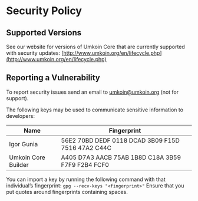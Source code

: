 # Security Policy

## Supported Versions

See our website for versions of Umkoin Core that are currently supported with
security updates: [http://www.umkoin.org/en/lifecycle.php](http://www.umkoin.org/en/lifecycle.php)

## Reporting a Vulnerability

To report security issues send an email to umkoin@umkoin.org (not for support).

The following keys may be used to communicate sensitive information to developers:

| Name | Fingerprint |
|------|-------------|
| Igor Gunia | 56E2 70BD DEDF 0118 DCAD 3B09 F15D 7516 47A2 C44C |
| Umkoin Core Builder | A405 D7A3 AACB 75AB 1B8D C18A 3B59 F7F9 F2B4 FCF0 |

You can import a key by running the following command with that individual’s fingerprint: `gpg --recv-keys "<fingerprint>"` Ensure that you put quotes around fingerprints containing spaces.
